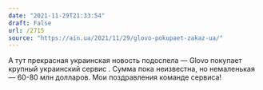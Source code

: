 ```yaml
---
date: "2021-11-29T21:33:54"
draft: False
url: /2715
source: "https://ain.ua/2021/11/29/glovo-pokupaet-zakaz-ua/"
---
```


А тут прекрасная украинская новость подоспела — Glovo покупает крупный украинский сервис . Сумма пока неизвестна, но немаленькая — 60-80 млн долларов. Мои поздравления команде сервиса!
